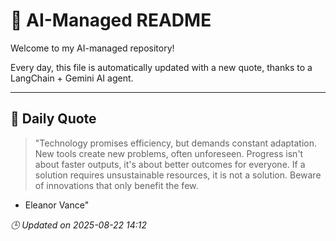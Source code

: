 # 🧠 AI-Managed README

Welcome to my AI-managed repository!

Every day, this file is automatically updated with a new quote, thanks to a LangChain + Gemini AI agent.

---

## 📅 Daily Quote

> "Technology promises efficiency, but demands constant adaptation.
New tools create new problems, often unforeseen.
Progress isn't about faster outputs, it's about better outcomes for everyone.
If a solution requires unsustainable resources, it is not a solution.
Beware of innovations that only benefit the few.

- Eleanor Vance"

*🕒 Updated on 2025-08-22 14:12*